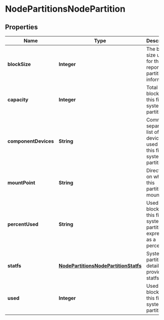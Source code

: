 
# NodePartitionsNodePartition

## Properties
Name | Type | Description | Notes
------------ | ------------- | ------------- | -------------
**blockSize** | **Integer** | The block size used for the reported partition information. |  [optional]
**capacity** | **Integer** | Total blocks on this file system partition. |  [optional]
**componentDevices** | **String** | Comma separated list of devices used for this file system partition. |  [optional]
**mountPoint** | **String** | Directory on which this partition is mounted. |  [optional]
**percentUsed** | **String** | Used blocks on this file system partition, expressed as a percentage. |  [optional]
**statfs** | [**NodePartitionsNodePartitionStatfs**](NodePartitionsNodePartitionStatfs.md) | System partition details as provided by statfs(2). |  [optional]
**used** | **Integer** | Used blocks on this file system partition. |  [optional]



